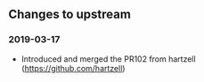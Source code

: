 ## Changes to upstream

### 2019-03-17

- Introduced and merged the PR102 from hartzell (https://github.com/hartzell)
